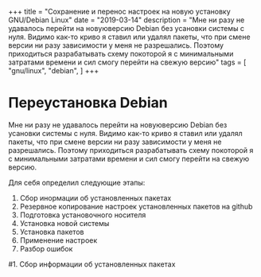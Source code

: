 +++
title = "Сохранение и перенос настроек на новую установку GNU/Debian Linux"
date = "2019-03-14"
description = "Мне ни разу не удавалось перейти на новуюверсию Debian  без усановки системы с нуля. Видимо как-то криво я ставил или удалял пакеты, что при смене версии ни разу зависимости у меня не разрешались. Поэтому приходиться разрабатывать схему покоторой я с минимальными затратами времени и сил смогу перейти на свежую версию"
tags = [
    "gnu/linux",
    "debian",
]
+++

# Переустановка Debian
Мне ни разу не удавалось перейти на новуюверсию Debian  без усановки системы с нуля. Видимо как-то криво я ставил или удалял пакеты, что при смене версии ни разу зависимости у меня не разрешались. Поэтому приходиться разрабатывать схему покоторой я с минимальными затратами времени и сил смогу перейти на свежую версию.

Для себя определил следующие этапы:
1. Сбор инормации об установленных пакетах
2. Резервное копирование настроек установленных пакетов на github
3. Подготовка установочного носителя
4. Установка новой системы
5. Установка пакетов
6. Применение настроек
7. Разбор ошибок

#1. Сбор информации об установленных пакетах
